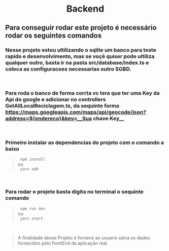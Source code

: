<h1 style="text-align:center">Backend</h1>

<h2> Para conseguir rodar este projeto é necessário rodar os seguintes comandos </h2>

### Nesse projeto estou ultilizando o sqlite um banco para teste rapido e desenvolvimento, mas se voçê quiser pode ultiliza qualquer outro, basta ir na pasta  __src/database/index.ts__ e coloca as configuracoes necessarias outro SGBD.

</br>

### Para roda o banco de forma corrta vc tera que ter uma Key da Api do google e adicionar no controllers __GetAllLocalReciclagem.ts__, da sequinte forma https://maps.googleapis.com/maps/api/geocode/json?address=${endereco}&key=__Sua chave Key__

</br>

### Primeiro instalar as dependencias do projeto com o comando a baixo
> <code> npm install </code> </br>
> ou </br>
> <code> yarn add </code> </br>

</br>

### Para rodar o projeto basta digita no terminal o sequinte comando

> <code> npm run dev </code> </br>
> ou </br>
> <code> yarn start </code> </br>


</br>

> A finalidade desse Projeto é fornece ao usuario salva os dados fornecidos pelo frontEnd da aplicação real.

